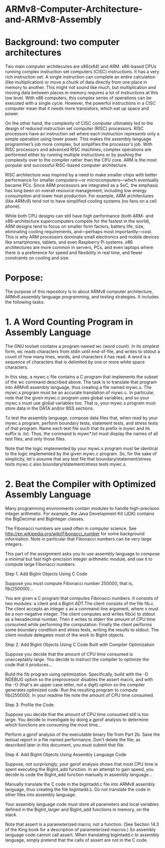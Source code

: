 # ARMv8-Computer-Architecture-and-ARMv8-Assembly

# Background: two computer architectures

Two main computer architecures are x86(x64) and ARM. x86-based CPUs running complex instruction set computers (CISC) instructions. It has a very rich instruction set. A single instruction can complete an entire calculation (like multiplication) or move a chunk of data directly from one place in memory to another. This might not sound like much, but multiplication and moving data between places in memory requires a lot of instructions at this low level. With x86 computers, this complex series of operations can be executed with a single cycle. However, the powerful instructions in a CISC computer mean that it needs more transistors, which eat up space and power.

On the other hand, the complexity of CISC computer ultimately led to the design of reduced instruction set computer (RISC) processors. RISC processors have an instruction set where each instruction represents only a simple operation using lower power. This makes the assembly language programmer’s job more complex, but simplifies the processor’s job. With RISC processors and advanced RISC machines, complex operations are performed either by running multiple instructions or by pushing the complexity over to the compiler rather than the CPU core. ARM is the most porpular and successful RISC-based computer architecture.

RISC architecture was inspired by a need to make smaller chips with better performance for smaller computers—or microcomputers—which eventually became PCs. Since ARM processors are integrated as a SoC, the emphasis has long been on overall resource management, including low energy consumption and lower heat production. For example, ARM architectures (like ARMv8) tend not to have simplified cooling systems (no fans on a cell phone). 

While both CPU designs can still have high performance (both ARM- and x86-architecture supercomputers compete for the fastest in the world), ARM designs tend to focus on smaller form factors, battery life, size, eliminating cooling requirements, and—perhaps most importantly—cost. This is why ARM processors dominate small electronics and mobile devices like smartphones, tablets, and even Raspberry Pi systems. x86 architectures are more common in servers, PCs, and even laptops where there is a preference for speed and flexibility in real time, and fewer constraints on cooling and size.

# Porpose:
The purpose of this repository is to about ARMv8 computer architecture, ARMv8 assembly language programming, and testing strategies. It includes the following tasks:

# 1. A Word Counting Program in Assembly Language
The GNU toolset contains a program named wc (word count). In its simplest form, wc reads characters from stdin until end-of-file, and writes to stdout a count of how many lines, words, and characters it has read. A word is a sequence of characters that is delimited by one or more white space characters.

In this step, a mywc.c file contains a C program that implements the subset of the wc command described above. The task is to translate that program into ARMv8 assembly language, thus creating a file named mywc.s. The mywc.s program must be an accurate translation of mywc.c. In particular, note that the given mywc.c program uses global variables, and so your mywc.s must use global variables too. That is, your mywc.s program must store data in the DATA and/or BSS sections.

To test the assembly language, compose data files that, when read by your mywc.s program, perform boundary tests, statement tests, and stress tests of that program. Name each test file such that its prefix is mywc and its suffix is .txt. Thus, the command ls mywc*.txt must display the names of all test files, and only those files.

Note that the logic implemented by your mywc.s program must be identical to the logic implemented by the given mywc.c program. So, for the sake of simplicity, let's assume that any test file that boundary/statement/stress tests mywc.c also boundary/statement/stress tests mywc.s.

# 2. Beat the Compiler with Optimized Assembly Language

Many programming environments contain modules to handle high-precision integer arithmetic. For example, the Java Development Kit (JDK) contains the BigDecimal and BigInteger classes.

The Fibonacci numbers are used often in computer science. See http://en.wikipedia.org/wiki/Fibonacci_number for some background information. Note in particular that Fibonacci numbers can be very large integers.

This part of the assignment asks you to use assembly language to compose a minimal but fast high-precision integer arithmetic module, and use it to compute large Fibonacci numbers.

Step 1. Add BigInt Objects Using C Code

Suppose you must compute Fibonacci number 250000, that is, fib(250000)... 

You are given a C program that computes Fibonacci numbers. It consists of two modules: a client and a BigInt ADT.The client consists of the file fib.c. The client accepts an integer x as a command-line argument, where x must be a non-negative integer. The client computes and writes fib(x) to stdout as a hexadecimal number. Then it writes to stderr the amount of CPU time consumed while performing the computation. Finally the client performs some boundary condition and stress tests, writing the results to stdout. The client module delegates most of the work to BigInt objects.

Step 2. Add BigInt Objects Using C Code Built with Compiler Optimization

Suppose you decide that the amount of CPU time consumed is unacceptably large. You decide to instruct the compiler to optimize the code that it produces...

Build the fib program using optimization. Specifically, build with the -D NDEBUG option so the preprocessor disables the assert macro, and with the -O (that's an upper case letter, not a digit) option so the compiler generates optimized code. Run the resulting program to compute fib(250000). In your readme file note the amount of CPU time consumed.

Step 3: Profile the Code

Suppose you decide that the amount of CPU time consumed still is too large. You decide to investigate by doing a gprof analysis to determine which functions are consuming the most time...

Perform a gprof analysis of the executable binary file from Part 2b. Save the textual report in a file named performance. Don't delete the file; as described later in this document, you must submit that file.

Step 4. Add BigInt Objects Using Assembly Language Code

Suppose, not surprisingly, your gprof analysis shows that most CPU time is spent executing the BigInt_add function. In an attempt to gain speed, you decide to code the BigInt_add function manually in assembly language...

Manually translate the C code in the bigintadd.c file into ARMv8 assembly language, thus creating the file bigintadd.s. Do not translate the code in other files into assembly language.

Your assembly language code must store all parameters and local variables defined in the BigInt_larger and BigInt_add functions in memory, on the stack.

Note that assert is a parameterized macro, not a function. (See Section 14.3 of the King book for a description of parameterized macros.) So assembly language code cannot call assert. When translating bigintadd.c to assembly language, simply pretend that the calls of assert are not in the C code.
